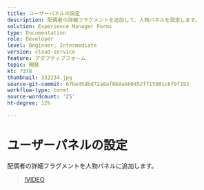 ```yaml
---
title: ユーザーパネルの設定
description: 配偶者の詳細フラグメントを追加して、人物パネルを設定します。
solution: Experience Manager Forms
type: Documentation
role: Developer
level: Beginner, Intermediate
version: cloud-service
feature: アダプティブフォーム
topic: 開発
kt: 7378
thumbnail: 332234.jpg
source-git-commit: 67be45dbd72a8af8b9ab60452ff15081c6f9f192
workflow-type: tm+mt
source-wordcount: '25'
ht-degree: 12%

---
```



# ユーザーパネルの設定

配偶者の詳細フラグメントを人物パネルに追加します。

>[!VIDEO](https://video.tv.adobe.com/v/332234?quality=12&learn=on)

